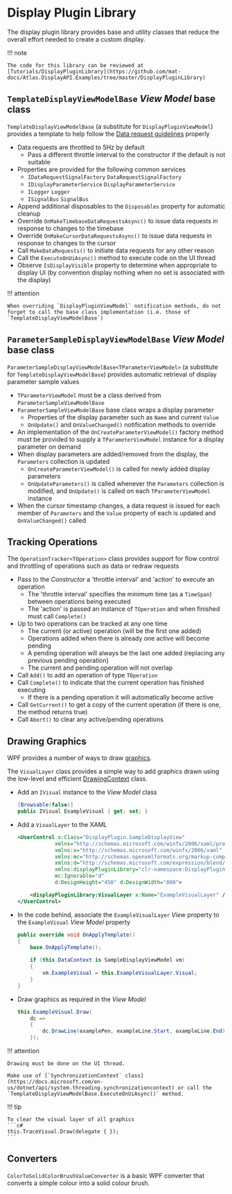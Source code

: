 # Display Plugin Library

The display plugin library provides base and utility classes that reduce the overall effort needed to create a custom display.

!!! note

    The code for this library can be reviewed at [Tutorials/DisplayPluginLibrary](https://github.com/mat-docs/Atlas.DisplayAPI.Examples/tree/master/DisplayPluginLibrary)

## `TemplateDisplayViewModelBase` _View Model_ base class

`TemplateDisplayViewModelBase` (a substitute for `DisplayPluginViewModel`) provides a template to help follow the [Data request guidelines](../detailed/data.md#data-request-guidelines) properly

- Data requests are throttled to 5Hz by default 
    - Pass a different throttle interval to the constructor if the default is not suitable
- Properties are provided for the following common services
    - `IDataRequestSignalFactory` `DataRequestSignalFactory`
    - `IDisplayParameterService` `DisplayParameterService`
    - `ILogger` `Logger`
    - `ISignalBus` `SignalBus`
- Append additional disposables to the `Disposables` property for automatic cleanup
- Override `OnMakeTimebaseDataRequestsAsync()` to issue data requests in response to changes to the timebase
- Override `OnMakeCursorDataRequestsAsync()` to issue data requests in response to changes to the cursor
- Call `MakeDataRequests()` to initiate data requests for any other reason
- Call the `ExecuteOnUiAsync()` method to execute code on the UI thread
- Observe `IsDisplayVisible` property to determine when appropriate to display UI (by convention display nothing when no set is associated with the display)

!!! attention

    When overriding `DisplayPluginViewModel` notification methods, do not forget to call the base class implementation (i.e. those of `TemplateDisplayViewModelBase`) 

## `ParameterSampleDisplayViewModelBase` _View Model_ base class

`ParameterSampleDisplayViewModelBase<TParameterViewModel>` (a substitute for `TemplateDisplayViewModelBase`) provides automatic retrieval of display parameter sample values

- `TParameterViewModel` must be a class derived from `ParameterSampleViewModelBase`
- `ParameterSampleViewModelBase` base class wraps a display parameter
    - Properties of the display parameter such as `Name` and current `Value`
    - `OnUpdate()` and `OnValueChanged()` notification methods to override
- An implementation of the `OnCreateParameterViewModel()` factory method must be provided to supply a `TParameterViewModel` instance for a display parameter on demand
- When display parameters are added/removed from the display, the `Parameters` collection is updated
    - `OnCreateParameterViewModel()` is called for newly added display parameters
    - `OnUpdateParameters()` is called whenever the `Parameters` collection is modified, and `OnUpdate()` is called on each `TParameterViewModel` instance
- When the cursor timestamp changes, a data request is issued for each member of `Parameters` and the `Value` property of each is updated and `OnValueChanged()` called

## Tracking Operations

The `OperationTracker<TOperation>` class provides support for flow control and throttling of operations such as data or redraw requests

- Pass to the _Constructor_ a 'throttle interval' and 'action' to execute an operation 
    - The 'throttle interval' specifies the minimum time (as a `TimeSpan`) between operations being executed
    - The 'action' is passed an instance of `TOperation` and when finished must call `Complete()`
- Up to two operations can be tracked at any one time
    - The current (or active) operation (will be the first one added)
    - Operations added when there is already one active will become pending
    - A pending operation will always be the last one added (replacing any previous pending operation)
    - The current and pending operation will not overlap
- Call `Add()` to add an operation of type `TOperation`
- Call `Complete()` to indicate that the current operation has finished executing
    - If there is a pending operation it will automatically become active
- Call `GetCurrent()` to get a copy of the current operation (if there is one, the method returns true)
- Call `Abort()` to clear any active/pending operations

## Drawing Graphics

WPF provides a number of ways to draw [graphics](https://docs.microsoft.com/en-us/dotnet/desktop/wpf/graphics-multimedia).

The `VisualLayer` class provides a simple way to add graphics drawn using the low-level and efficient [DrawingContext](https://docs.microsoft.com/en-us/dotnet/api/system.windows.media.drawingcontext) class.


- Add an `IVisual` instance to the _View Model_ class

    ```C#
    [Browsable(false)]
    public IVisual ExampleVisual { get; set; }
    ```

- Add a `VisualLayer` to the XAML

    ```xml hl_lines="10"
    <UserControl x:Class="DisplayPlugin.SampleDisplayView"
                xmlns="http://schemas.microsoft.com/winfx/2006/xaml/presentation"
                xmlns:x="http://schemas.microsoft.com/winfx/2006/xaml"
                xmlns:mc="http://schemas.openxmlformats.org/markup-compatibility/2006"
                xmlns:d="http://schemas.microsoft.com/expression/blend/2008"
                xmlns:displayPluginLibrary="clr-namespace:DisplayPluginLibrary;assembly=DisplayPluginLibrary"
                mc:Ignorable="d"
                d:DesignHeight="450" d:DesignWidth="800">

        <displayPluginLibrary:VisualLayer x:Name="ExampleVisualLayer" />
    </UserControl>
    ```

- In the code behind, associate the `ExampleVisualLayer` _View_ property to the `ExampleVisual` _View Model_ property

    ```c# hl_lines="7"
    public override void OnApplyTemplate()
    {
        base.OnApplyTemplate();

        if (this.DataContext is SampleDisplayViewModel vm)
        {
            vm.ExampleVisual = this.ExampleVisualLayer.Visual;
        }
    }
    ```

- Draw graphics as required in the _View Model_

    ```c# hl_lines="4"
    this.ExampleVisual.Draw(
        dc =>
        {
            dc.DrawLine(examplePen, exampleLine.Start, exampleLine.End);
        });
    ```

!!! attention

    Drawing must be done on the UI thread.

    Make use of [`SynchronizationContext` class](https://docs.microsoft.com/en-us/dotnet/api/system.threading.synchronizationcontext) or call the `TemplateDisplayViewModelBase.ExecuteOnUiAsync()` method.

!!! tip

    To clear the visual layer of all graphics 
    ```c#
    this.TraceVisual.Draw(delegate { });
    ```

## Converters

`ColorToSolidColorBrushValueConverter` is a basic WPF converter that converts a simple colour into a solid colour brush.
